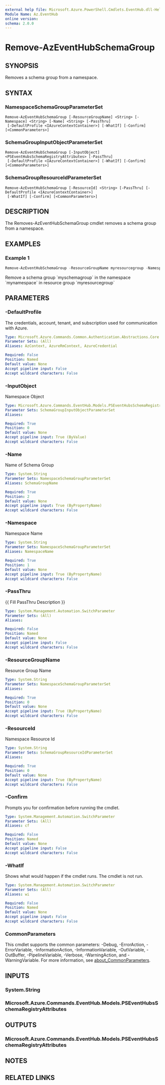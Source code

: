 ```yaml
---
external help file: Microsoft.Azure.PowerShell.Cmdlets.EventHub.dll-Help.xml
Module Name: Az.EventHub
online version:
schema: 2.0.0
---
```


# Remove-AzEventHubSchemaGroup

## SYNOPSIS
Removes a schema group from a namespace.

## SYNTAX

### NamespaceSchemaGroupParameterSet
```
Remove-AzEventHubSchemaGroup [-ResourceGroupName] <String> [-Namespace] <String> [-Name] <String> [-PassThru]
 [-DefaultProfile <IAzureContextContainer>] [-WhatIf] [-Confirm] [<CommonParameters>]
```

### SchemaGroupInputObjectParameterSet
```
Remove-AzEventHubSchemaGroup [-InputObject] <PSEventHubsSchemaRegistryAttributes> [-PassThru]
 [-DefaultProfile <IAzureContextContainer>] [-WhatIf] [-Confirm] [<CommonParameters>]
```

### SchemaGroupResourceIdParameterSet
```
Remove-AzEventHubSchemaGroup [-ResourceId] <String> [-PassThru] [-DefaultProfile <IAzureContextContainer>]
 [-WhatIf] [-Confirm] [<CommonParameters>]
```

## DESCRIPTION
The Removes-AzEventHubSchemaGroup cmdlet removes a schema group from a namespace.

## EXAMPLES

### Example 1
```powershell
Remove-AzEventHubSchemaGroup -ResourceGroupName myresourcegroup -Namespace mynamespace -Name myschemagroup
```
Remove a schema group \`myschemagroup\` in the namespace \`mynamespace\` in resource group \`myresourcegroup\`


## PARAMETERS

### -DefaultProfile
The credentials, account, tenant, and subscription used for communication with Azure.

```yaml
Type: Microsoft.Azure.Commands.Common.Authentication.Abstractions.Core.IAzureContextContainer
Parameter Sets: (All)
Aliases: AzContext, AzureRmContext, AzureCredential

Required: False
Position: Named
Default value: None
Accept pipeline input: False
Accept wildcard characters: False
```

### -InputObject
Namespace Object

```yaml
Type: Microsoft.Azure.Commands.EventHub.Models.PSEventHubsSchemaRegistryAttributes
Parameter Sets: SchemaGroupInputObjectParameterSet
Aliases:

Required: True
Position: 0
Default value: None
Accept pipeline input: True (ByValue)
Accept wildcard characters: False
```

### -Name
Name of Schema Group

```yaml
Type: System.String
Parameter Sets: NamespaceSchemaGroupParameterSet
Aliases: SchemaGroupName

Required: True
Position: 2
Default value: None
Accept pipeline input: True (ByPropertyName)
Accept wildcard characters: False
```

### -Namespace
Namespace Name

```yaml
Type: System.String
Parameter Sets: NamespaceSchemaGroupParameterSet
Aliases: NamespaceName

Required: True
Position: 1
Default value: None
Accept pipeline input: True (ByPropertyName)
Accept wildcard characters: False
```

### -PassThru
{{ Fill PassThru Description }}

```yaml
Type: System.Management.Automation.SwitchParameter
Parameter Sets: (All)
Aliases:

Required: False
Position: Named
Default value: None
Accept pipeline input: False
Accept wildcard characters: False
```

### -ResourceGroupName
Resource Group Name

```yaml
Type: System.String
Parameter Sets: NamespaceSchemaGroupParameterSet
Aliases:

Required: True
Position: 0
Default value: None
Accept pipeline input: True (ByPropertyName)
Accept wildcard characters: False
```

### -ResourceId
Namespace Resource Id

```yaml
Type: System.String
Parameter Sets: SchemaGroupResourceIdParameterSet
Aliases:

Required: True
Position: 0
Default value: None
Accept pipeline input: True (ByPropertyName)
Accept wildcard characters: False
```

### -Confirm
Prompts you for confirmation before running the cmdlet.

```yaml
Type: System.Management.Automation.SwitchParameter
Parameter Sets: (All)
Aliases: cf

Required: False
Position: Named
Default value: None
Accept pipeline input: False
Accept wildcard characters: False
```

### -WhatIf
Shows what would happen if the cmdlet runs.
The cmdlet is not run.

```yaml
Type: System.Management.Automation.SwitchParameter
Parameter Sets: (All)
Aliases: wi

Required: False
Position: Named
Default value: None
Accept pipeline input: False
Accept wildcard characters: False
```

### CommonParameters
This cmdlet supports the common parameters: -Debug, -ErrorAction, -ErrorVariable, -InformationAction, -InformationVariable, -OutVariable, -OutBuffer, -PipelineVariable, -Verbose, -WarningAction, and -WarningVariable. For more information, see [about_CommonParameters](http://go.microsoft.com/fwlink/?LinkID=113216).

## INPUTS

### System.String

### Microsoft.Azure.Commands.EventHub.Models.PSEventHubsSchemaRegistryAttributes

## OUTPUTS

### Microsoft.Azure.Commands.EventHub.Models.PSEventHubsSchemaRegistryAttributes

## NOTES

## RELATED LINKS
